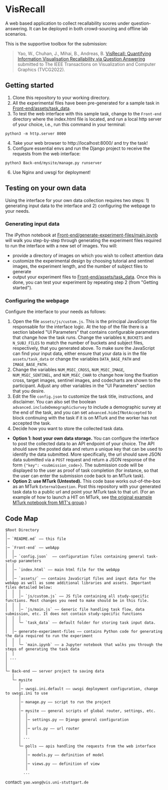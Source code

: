 # VisRecall

A web based application to collect recallability scores under question-answering. It can be deployed in both crowd-sourcing and offline lab scenarios.

This is the supportive toolbox for the submission:

> Yao, W., Chuhan, J., Mihai, B., Andreas, B. [VisRecall: Quantifying Information Visualisation Recallability via Question Answering](https://git.hcics.simtech.uni-stuttgart.de/submissions/tvcg2022_yao) submitted to The IEEE Transactions on Visualization and Computer Graphics (TVCG2022).

## Getting started

1. Clone this repository to your working directory.
2. All the experimental files have been pre-generated for a sample task in [Front-end/assets/task_data](Front-end/assets/task_data).
3. To test the web interface with this sample task, change to the `Front-end` directory where the index.html file is located, and run a local http server of your choice, i.e., run this command in your terminal:

`python3 -m http.server 8000`

4. Take your web browser to http://localhost:8000/ and try the task!
5. Configure essential envs and run the Django project to receive the requests from the web interface:

`python3 Back-end/mysite/manage.py runserver`

6. Use Nginx and uwsgi for deployment!

## Testing on your own data

Using the interface for your own data collection requires two steps: 1) generating input data to the interface and 2) configuring the webpage to your needs. 

### Generating input data

The iPython notebook at [Front-end/generate-experiment-files/main.ipynb](Front-end/generate-experiment-files/main.ipynb) will walk you step-by-step through generating the experiment files required to run the interface with a new set of images. You will:
- provide a directory of images on which you wish to collect attention data
- customize the experimental design by choosing tutorial and sentinel images, the experiment length, and the number of subject files to generate 
- output your experiment files to [Front-end/assets/task_data](Front-end/assets/task_data). Once this is done, you can test your experiment by repeating step 2 (from "Getting started").

### Configuring the webpage

Configure the interface to your needs as follows: 

1. Open the file `assets/js/custom.js`. This is the principal JavaScript file responsable for the interface logic. At the top of the file there is a section labeled "UI Parameters" that contains configurable parameters that change how the task runs. Change the variables `N_BUCKETS` and `N_SUBJ_FILES` to match the number of buckets and subject files, respectively, that you generated above. To make sure the JavaScript can find your input data, either ensure that your data is in the file `assets/task_data` or change the variables `DATA_BASE_PATH` and `IMAGE_BASE_PATH`. 
2. Change the variables `NUM_MSEC_CROSS`, `NUM_MSEC_IMAGE`, `NUM_MSEC_SENTINEL`, and `NUM_MSEC_CHAR` to change how long the fixation cross, target images, sentinel images, and codecharts are shown to the participant. Adjust any other variables in the "UI Parameters" section that you desire.
3. Edit the file `config.json` to customize the task title, instructions, and disclaimer. You can also set the boolean `advanced.includeDemographicSurvey` to include a demographic survey at the end of the task, and you can set `advanced.hideIfNotAccepted` to block continuing with the task if it is on MTurk and the worker has not accepted the task. 
4. Decide how you want to store the collected task data. 
  * **Option 1: host your own data storage.** You can configure the interface to post the collected data to an API endpoint of your choice. The API should save the posted data and return a unique key that can be used to identify the data submitted. More specifically, the url should save JSON data submitted via a `POST` request and return a JSON response of the form `{"key": <submission_code>}`. The submission code will be displayed to the user as proof of task completion (for instance, so that the user can enter the submission code back to an MTurk task).
  * **Option 2: use MTurk (Untested).** This code base works out-of-the-box as an MTurk `ExternalQuestion`. Post this repository with your generated task data to a public url and point your MTurk task to that url. (For an example of how to launch a HIT on MTurk, see [the original example MTurk notebook from MIT's group](https://github.com/a-newman/mturk-template/blob/master/mturk/mturk.ipynb).)

## Code Map

```
$Root Directory
│
│─ `README.md` —— this file
│
|─ `Front-end` —— webApp
│  │
│  │─ `config.json`  —— configuration files containing general task-setup parameters
│  │
│  │─ `index.html` —— main html file for the webApp
│  │
│  │─ `assets/` —— contains JavaScript files and input data for the webApp as well as some additional libraries and assets. Important files detailed below: 
│  │  │
│  │  │─ `js/custom.js` —— JS file containing all study-specific functions. Most changes you need to make should be in this file.
│  │  │
│  │  │─ `js/main.js` —— Generic file handling task flow, data submission, etc. It does not contain study-specific functions
│  │  │
│  │  └─ `task_data` —— default folder for storing task input data.
│  │
│  │─ generate-experiment-files —— contains Python code for generating the data required to run the experiment 
│  │  │
│  │  └─ `main.ipynb` —— a Jupyter notebook that walks you through the steps of generating the task data 
│  │
│ ...
│   
│
└─ Back-end —— server project to saving data
   │
   └─ mysite
      │
      │─ uwsgi.ini.default —— uwsgi deployment configuration, change to uwsgi.ini to use
      │
      │─ manage.py —— script to run the project
      │
      │─ mysite —— general scripts of global router, settings, etc.
      │  │
      │  │─ settings.py —— Django general configuration
      │  │
      │  │─ urls.py —— url router
      │  │
      │ ... 
      │
      └─ polls —— apis handling the requests from the web interface
         │
         │─ models.py —— definition of model
         │
         │─ views.py —— definition of view
         │
        ...
```

contact: `yao.wang@vis.uni-stuttgart.de`
